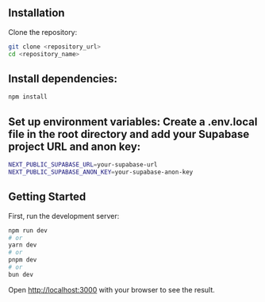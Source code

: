 ## Installation
Clone the repository:
```bash
git clone <repository_url>
cd <repository_name>
```

## Install dependencies:
```bash
npm install
```

## Set up environment variables: Create a .env.local file in the root directory and add your Supabase project URL and anon key:
```bash
NEXT_PUBLIC_SUPABASE_URL=your-supabase-url
NEXT_PUBLIC_SUPABASE_ANON_KEY=your-supabase-anon-key
```
## Getting Started

First, run the development server:

```bash
npm run dev
# or
yarn dev
# or
pnpm dev
# or
bun dev
```

Open [http://localhost:3000](http://localhost:3000) with your browser to see the result.

